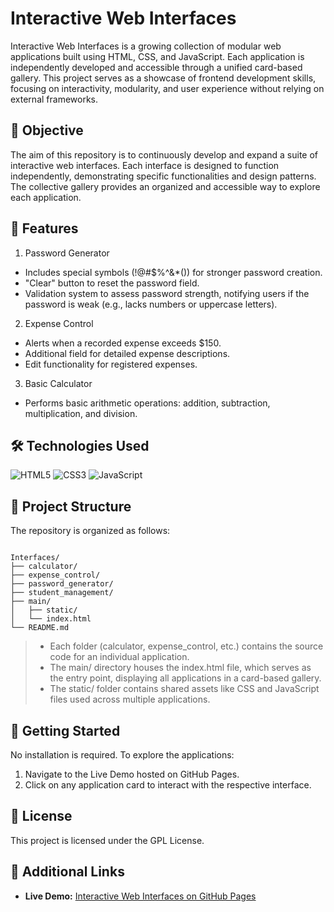 # Interactive Web Interfaces

Interactive Web Interfaces is a growing collection of modular web applications built using HTML, CSS, and JavaScript. Each application is independently developed and accessible through a unified card-based gallery. This project serves as a showcase of frontend development skills, focusing on interactivity, modularity, and user experience without relying on external frameworks.

## 🎯 Objective

The aim of this repository is to continuously develop and expand a suite of interactive web interfaces. Each interface is designed to function independently, demonstrating specific functionalities and design patterns. The collective gallery provides an organized and accessible way to explore each application.

## 🧩 Features

1. Password Generator
  - Includes special symbols (!@#$%^&\*()) for stronger password creation.
  - "Clear" button to reset the password field.
  - Validation system to assess password strength, notifying users if the password is weak (e.g., lacks numbers or uppercase letters).

2. Expense Control
  - Alerts when a recorded expense exceeds $150.
  - Additional field for detailed expense descriptions.
  - Edit functionality for registered expenses.

3. Basic Calculator
  - Performs basic arithmetic operations: addition, subtraction, multiplication, and division.

## 🛠️ Technologies Used

![HTML5](https://img.shields.io/badge/HTML5-E34F26?style=for-the-badge&logo=html5&logoColor=white)
![CSS3](https://img.shields.io/badge/CSS3-1572B6?style=for-the-badge&logo=css3&logoColor=white)
![JavaScript](https://img.shields.io/badge/JavaScript-F7DF1E?style=for-the-badge&logo=javascript&logoColor=black)

## 📁 Project Structure

The repository is organized as follows:

```text

Interfaces/
├── calculator/
├── expense_control/
├── password_generator/
├── student_management/
├── main/
│   ├── static/
│   └── index.html
└── README.md

```

> - Each folder (calculator, expense_control, etc.) contains the source code for an individual application.
> - The main/ directory houses the index.html file, which serves as the entry point, displaying all applications in a card-based gallery.
> - The static/ folder contains shared assets like CSS and JavaScript files used across multiple applications.

## 🚀 Getting Started

No installation is required. To explore the applications:
  1. Navigate to the Live Demo hosted on GitHub Pages.
  2. Click on any application card to interact with the respective interface.

## 📄 License

This project is licensed under the GPL License.

## 🔗 Additional Links
- **Live Demo:** [Interactive Web Interfaces on GitHub Pages](https://anthonybanion.github.io/Interfaces/)

